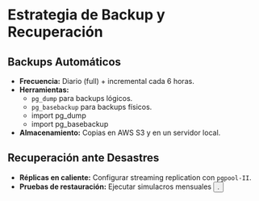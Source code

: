 # Estrategia de Backup y Recuperación

## Backups Automáticos
- **Frecuencia:** Diario (full) + incremental cada 6 horas.  
- **Herramientas:**  
    - `pg_dump` para backups lógicos.  
    - `pg_basebackup` para backups físicos.  
    - import pg_dump
    - import pg_basebackup
- **Almacenamiento:** Copias en AWS S3 y en un servidor local.  

## Recuperación ante Desastres
- **Réplicas en caliente:** Configurar streaming replication con `pgpool-II`.  
- **Pruebas de restauración:** Ejecutar simulacros mensuales <button class="citation-flag" data-index="9">.
